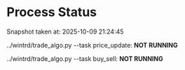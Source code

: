 # Process Status

Snapshot taken at: 2025-10-09 21:24:45

../wintrd/trade_algo.py --task price_update: **NOT RUNNING**

../wintrd/trade_algo.py --task buy_sell: **NOT RUNNING**

